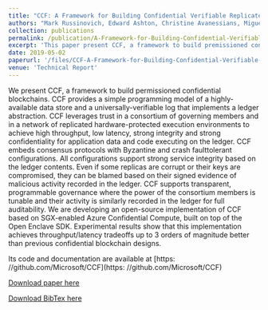 ```yaml
---
title: "CCF: A Framework for Building Confidential Verifiable Replicated Services"
authors: "Mark Russinovich, Edward Ashton, Christine Avanessians, Miguel Castro, Amaury Chamayou, Sylvan Clebsch, Manuel Costa, Cedric Fournet, Matthew Kerner, Sid Krishna, Julien Maffre, Thomas Moscibroda, Kartik Nayak, Olga Ohrimenko, Felix Schuster, Roy Schuster, <b>Alex Shamis</b>, Olga Vrousgou, Christoph M. Wintersteiger"
collection: publications
permalink: /publication/A-Framework-for-Building-Confidential-Verifiable-Replicated-Services
excerpt: 'This paper present CCF, a framework to build premissioned confidential blockchains. CCF provides a simple programming model of a highly-available data store and a universally-verifiable log that implements a ledger abstraction. CCF leverages trust in a consortium of governing members and in a network of replicated hardware-protected execution environments to achieve high throughput, low latency, strong integrity and strong confidentiality for application data and code executing on the ledger'
date: 2019-05-02
paperurl: '/files/CCF-A-Framework-for-Building-Confidential-Verifiable-Replicated-Services.pdf'
venue: 'Technical Report'
---
```


We present CCF, a framework to build permissioned confidential blockchains. CCF provides a simple programming model of a highly-available data store and a universally-verifiable log that implements a ledger abstraction. CCF leverages trust in a consortium of governing members and in a network of replicated hardware-protected execution environments to achieve high throughput, low latency, strong integrity and strong confidentiality for application data and code executing on the ledger.  CCF embeds consensus protocols with Byzantine and crash faulttolerant configurations. All configurations support strong service integrity based on the ledger contents. Even if some replicas are corrupt or their keys are compromised, they can be blamed based on their signed evidence of malicious activity recorded in the ledger. CCF supports transparent, programmable governance where the power of the consortium members is tunable and their activity is similarly recorded in the ledger for full auditability.  We are developing an open-source implementation of CCF based on SGX-enabled Azure Confidential Compute, built on top of the Open Enclave SDK. Experimental results show that this implementation achieves throughput/latency tradeoffs up to 3 orders of magnitude better than previous confidential blockchain designs. 

Its code and documentation are available at [https: //github.com/Microsoft/CCF](https: //github.com/Microsoft/CCF)

[Download paper here](/files/CCF-A-Framework-for-Building-Confidential-Verifiable-Replicated-Services.pdf)

[Download BibTex here](/files/CCF-A-Framework-for-Building-Confidential-Verifiable-Replicated-Services.bib)
